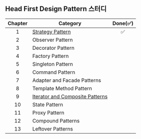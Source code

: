 ## Head First Design Pattern 스터디


| Chapter 	| Category                                                                                                          	| Done(:white_check_mark:) 	|
|:-------:	|-------------------------------------------------------------------------------------------------------------------	|:------------------------:	|
|    1    	| [Strategy Pattern](https://github.com/sgc109/design-pattern-study/tree/master/01-Strategy-Pattern)                	|    :white_check_mark:    	|
|    2    	| Observer Pattern                                                                                                  	|                          	|
|    3    	| Decorator Pattern                                                                                                 	|                          	|
|    4    	| Factory Pattern                                                                                                   	|                          	|
|    5    	| Singleton Pattern                                                                                                 	|                          	|
|    6    	| Command Pattern                                                                                                   	|                          	|
|    7    	| Adapter and Facade Patterns                                                                                       	|                          	|
|    8    	| Template Method Pattern                                                                                           	|                          	|
|    9    	| [Iterator and Composite Patterns](                                                                              ) 	|                          	|
|    10   	| State Pattern                                                                                                     	|                          	|
|    11   	| Proxy Pattern                                                                                                     	|                          	|
|    12   	| Compound Patterns                                                                                                 	|                          	|
|    13   	| Leftover Patterns                                                                                                 	|                          	|
